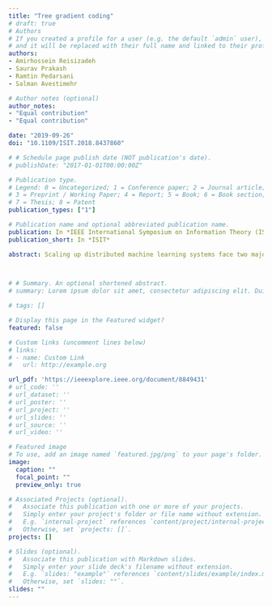 ```yaml
---
title: "Tree gradient coding"
# draft: true
# Authors
# If you created a profile for a user (e.g. the default `admin` user), write the username (folder name) here 
# and it will be replaced with their full name and linked to their profile.
authors:
- Amirhossein Reisizadeh
- Saurav Prakash
- Ramtin Pedarsani
- Salman Avestimehr

# Author notes (optional)
author_notes:
- "Equal contribution"
- "Equal contribution"

date: "2019-09-26"
doi: "10.1109/ISIT.2018.8437860"

# # Schedule page publish date (NOT publication's date).
# publishDate: "2017-01-01T00:00:00Z"

# Publication type.
# Legend: 0 = Uncategorized; 1 = Conference paper; 2 = Journal article;
# 3 = Preprint / Working Paper; 4 = Report; 5 = Book; 6 = Book section;
# 7 = Thesis; 8 = Patent
publication_types: ["1"]

# Publication name and optional abbreviated publication name.
publication: In *IEEE International Symposium on Information Theory (ISIT), 2019*
publication_short: In *ISIT*

abstract: Scaling up distributed machine learning systems face two major bottlenecks -- delays due to stragglers and limited communication bandwidth. Recently, a number of coding theoretic strategies have been proposed for mitigating these bottlenecks. In particular, the Gradient Coding (*GC*) scheme was proposed to speed up distributed gradient descent algorithm in a synchronous master-worker setting by providing robustness to stragglers. A major drawback of the master-worker architecture for distributed learning is however, the bandwidth contention at the master, which can significantly deteriorate the performance as the cluster size increases. In this paper, we propose a new framework named Tree Gradient Coding (*TGC*) for distributed gradient aggregation, which parallelizes communication over a tree topology while providing straggler robustness. As our main contribution, we characterize the minimum computation load for *TGC* for a given tree topology and straggler resiliency, and design a tree gradient coding algorithm that achieves this optimal computation load. Furthermore, we provide results from experiments over Amazon EC2, where *TGC* speeds up the training time by up to $18.8\times$ in comparison to *GC*. 
 


# # Summary. An optional shortened abstract.
# summary: Lorem ipsum dolor sit amet, consectetur adipiscing elit. Duis posuere tellus ac convallis placerat. Proin tincidunt magna sed ex sollicitudin condimentum.

# tags: []

# Display this page in the Featured widget?
featured: false

# Custom links (uncomment lines below)
# links:
# - name: Custom Link
#   url: http://example.org

url_pdf: 'https://ieeexplore.ieee.org/document/8849431'
# url_code: ''
# url_dataset: ''
# url_poster: ''
# url_project: ''
# url_slides: ''
# url_source: ''
# url_video: ''

# Featured image
# To use, add an image named `featured.jpg/png` to your page's folder. 
image:
  caption: ""
  focal_point: ""
  preview_only: true

# Associated Projects (optional).
#   Associate this publication with one or more of your projects.
#   Simply enter your project's folder or file name without extension.
#   E.g. `internal-project` references `content/project/internal-project/index.md`.
#   Otherwise, set `projects: []`.
projects: []

# Slides (optional).
#   Associate this publication with Markdown slides.
#   Simply enter your slide deck's filename without extension.
#   E.g. `slides: "example"` references `content/slides/example/index.md`.
#   Otherwise, set `slides: ""`.
slides: ""
---
```



<!-- {{% callout note %}}
Click the *Cite* button above to demo the feature to enable visitors to import publication metadata into their reference management software.
{{% /callout %}}

{{% callout note %}}
Create your slides in Markdown - click the *Slides* button to check out the example.
{{% /callout %}}

Supplementary notes can be added here, including [code, math, and images](https://wowchemy.com/docs/writing-markdown-latex/). -->

